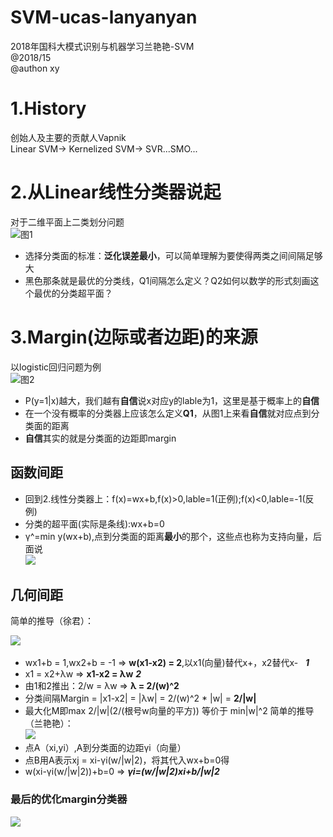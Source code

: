 # SVM-ucas-lanyanyan
2018年国科大模式识别与机器学习兰艳艳-SVM  
@2018/15  
@authon xy

# 1.History
创始人及主要的贡献人Vapnik  
Linear SVM-> Kernelized SVM-> SVR...SMO...  
# 2.从Linear线性分类器说起
对于二维平面上二类划分问题  
![图1](https://github.com/Albert-xy/SVM-ucas-lanyanyan/blob/master/imp/linear-clasifier.png)  
- 选择分类面的标准：**泛化误差最小**，可以简单理解为要使得两类之间间隔足够大   
- 黑色那条就是最优的分类线，Q1间隔怎么定义？Q2如何以数学的形式刻画这个最优的分类超平面？  
#  3.Margin(边际或者边距)的来源  
以logistic回归问题为例  
![图2](https://github.com/Albert-xy/SVM-ucas-lanyanyan/blob/master/imp/LR-1.png)    
- P(y=1|x)越大，我们越有**自信**说x对应y的lable为1，这里是基于概率上的**自信**  
- 在一个没有概率的分类器上应该怎么定义**Q1**，从图1上来看**自信**就对应点到分类面的距离   
- **自信**其实的就是分类面的边距即margin
  
## 函数间距
- 回到2.线性分类器上：f(x)=wx+b,f(x)>0,lable=1(正例);f(x)<0,lable=-1(反例)   
- 分类的超平面(实际是条线):wx+b=0
- γ^=min y(wx+b),点到分类面的距离**最小**的那个，这些点也称为支持向量，后面说  
![](https://github.com/Albert-xy/SVM-ucas-lanyanyan/blob/master/imp/LR-2.png)  
## 几何间距  
简单的推导（徐君）：  

![](https://github.com/Albert-xy/SVM-ucas-lanyanyan/blob/master/imp/LR-3.png)      
- wx1+b = 1,wx2+b = -1 => __w(x1-x2) = 2__,以x1(向量)替代x+，x2替代x-   ___1___
- x1 = x2+λw => __x1-x2 = λw__     ___2___
- 由1和2推出：2/w = λw => __λ = 2/(w)^2__
- 分类间隔Margin = |x1-x2| = |λw| = 2/(w)^2 * |w| = __2/|w|__
- 最大化M即max 2/|w|(2/(根号w向量的平方)) 等价于 min|w|^2
简单的推导（兰艳艳）：  
![](https://github.com/Albert-xy/SVM-ucas-lanyanyan/blob/master/imp/LR-5.png) 
- 点A（xi,yi）,A到分类面的边距γi（向量）
- 点B用A表示xj = xi-γi(w/|w|2)，将其代入wx+b=0得
- w(xi-γi(w/|w|2))+b=0 => ___γi=(w/|w|2)xi+b/|w|2___
### 最后的优化margin分类器
![](https://github.com/Albert-xy/SVM-ucas-lanyanyan/blob/master/imp/LR-4.png)  
